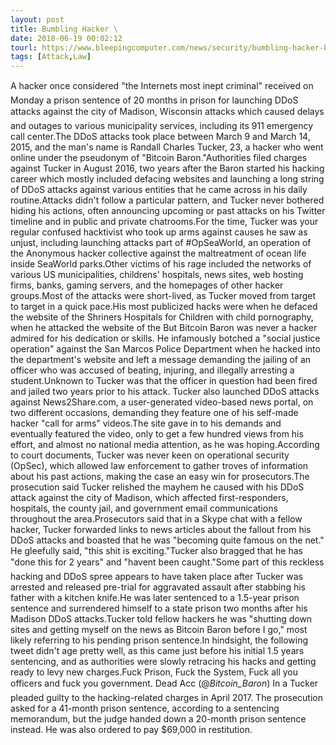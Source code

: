 ```yaml
---
layout: post
title: Bumbling Hacker \
date: 2018-06-19 00:02:12
tourl: https://www.bleepingcomputer.com/news/security/bumbling-hacker-bitcoin-baron-sentenced-to-20-months-in-prison/
tags: [Attack,Law]
---
```

A hacker once considered "the Internets most inept criminal" received on Monday a prison sentence of 20 months in prison for launching DDoS attacks against the city of Madison, Wisconsin attacks which caused delays and outages to various municipality services, including its 911 emergency call center.The DDoS attacks took place between March 9 and March 14, 2015, and the man's name is Randall Charles Tucker, 23, a hacker who went online under the pseudonym of "Bitcoin Baron."Authorities filed charges against Tucker in August 2016, two years after the Baron started his hacking career which mostly included defacing websites and launching a long string of DDoS attacks against various entities that he came across in his daily routine.Attacks didn't follow a particular pattern, and Tucker never bothered hiding his actions, often announcing upcoming or past attacks on his Twitter timeline and in public and private chatrooms.For the time, Tucker was your regular confused hacktivist who took up arms against causes he saw as unjust, including launching attacks part of #OpSeaWorld, an operation of the Anonymous hacker collective against the maltreatment of ocean life inside SeaWorld parks.Other victims of his rage included the networks of various US municipalities, childrens' hospitals, news sites, web hosting firms, banks, gaming servers, and the homepages of other hacker groups.Most of the attacks were short-lived, as Tucker moved from target to target in a quick pace.His most publicized hacks were when he defaced the website of the Shriners Hospitals for Children with child pornography, when he attacked the website of the But Bitcoin Baron was never a hacker admired for his dedication or skills. He infamously botched a "social justice operation" against the San Marcos Police Department when he hacked into the department's website and left a message demanding the jailing of an officer who was accused of beating, injuring, and illegally arresting a student.Unknown to Tucker was that the officer in question had been fired and jailed two years prior to his attack. Tucker also launched DDoS attacks against News2Share.com, a user-generated video-based news portal, on two different occasions, demanding they feature one of his self-made hacker "call for arms" videos.The site gave in to his demands and eventually featured the video, only to get a few hundred views from his effort, and almost no national media attention, as he was hoping.According to court documents, Tucker was never keen on operational security (OpSec), which allowed law enforcement to gather troves of information about his past actions, making the case an easy win for prosecutors.The prosecution said Tucker relished the mayhem he caused with his DDoS attack against the city of Madison, which affected first-responders, hospitals, the county jail, and government email communications throughout the area.Prosecutors said that in a Skype chat with a fellow hacker, Tucker forwarded links to news articles about the fallout from his DDoS attacks and boasted that he was "becoming quite famous on the net." He gleefully said, "this shit is exciting."Tucker also bragged that he has "done this for 2 years" and "havent been caught."Some part of this reckless hacking and DDoS spree appears to have taken place after Tucker was arrested and released pre-trial for aggravated assault after stabbing his father with a kitchen knife.He was later sentenced to a 1.5-year prison sentence and surrendered himself to a state prison two months after his Madison DDoS attacks.Tucker told fellow hackers he was "shutting down sites and getting myself on the news as Bitcoin Baron before I go," most likely referring to his pending prison sentence.In hindsight, the following tweet didn't age pretty well, as this came just before his initial 1.5 years sentencing, and as authorities were slowly retracing his hacks and getting ready to levy new charges.Fuck Prison, Fuck the System, Fuck all you officers and fuck you government. Dead Acc (@_Bitcoin_Baron_) In a Tucker pleaded guilty to the hacking-related charges in April 2017. The prosecution asked for a 41-month prison sentence, according to a sentencing memorandum, but the judge handed down a 20-month prison sentence instead. He was also ordered to pay $69,000 in restitution.